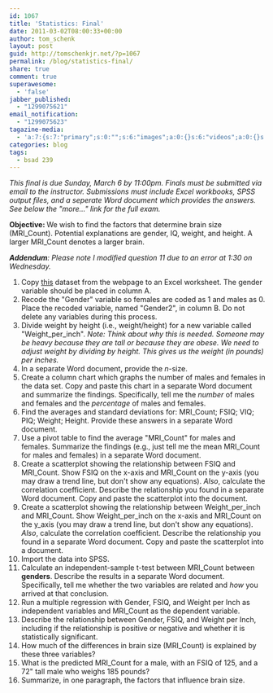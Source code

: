 ```yaml
---
id: 1067
title: 'Statistics: Final'
date: 2011-03-02T08:00:33+00:00
author: tom_schenk
layout: post
guid: http://tomschenkjr.net/?p=1067
permalink: /blog/statistics-final/
share: true
comment: true
superawesome:
  - 'false'
jabber_published:
  - "1299075621"
email_notification:
  - "1299075623"
tagazine-media:
  - 'a:7:{s:7:"primary";s:0:"";s:6:"images";a:0:{}s:6:"videos";a:0:{}s:11:"image_count";s:1:"0";s:6:"author";s:6:"176156";s:7:"blog_id";s:7:"8375094";s:9:"mod_stamp";s:19:"2011-03-02 19:39:06";}'
categories: blog 
tags:
  - bsad 239
---
```

<em>This final is due Sunday, March 6 by 11:00pm. Finals must be submitted via email to the instructor. Submissions must include Excel workbooks, SPSS output files, and a seperate Word document which provides the answers. See below the "more..." link for the full exam.</em>

<em><!--more--></em>

<strong>Objective: </strong>We wish to find the factors that determine brain size (MRI_Count). Potential explanations are gender, IQ, weight, and height. A larger MRI_Count denotes a larger brain.

<em><strong>Addendum</strong>: Please note I modified question 11 due to an error at 1:30 on Wednesday.</em>
<ol>
	<li>Copy <a href="http://lib.stat.cmu.edu/DASL/Datafiles/Brainsize.html">this</a> dataset from the webpage to an Excel worksheet. The gender variable should be placed in column A.</li>
	<li>Recode the "Gender" variable so females are coded as 1 and males as 0. Place the recoded variable, named "Gender2", in column B. Do not delete any variables during this process.</li>
	<li>Divide weight by height (i.e., weight/height) for a new variable called "Weight_per_inch". <em>Note: Think about why this is needed. Someone may be heavy because they are tall or because they are obese. We need to adjust weight by dividing by height. This gives us the weight (in pounds) per inches.</em></li>
	<li>In a separate Word document, provide the <em>n</em>-size.</li>
	<li>Create a column chart which graphs the number of males and females in the data set. Copy and paste this chart in a separate Word document and summarize the findings. Specifically, tell me the <em>number</em> of males and females and the <em>percentage</em> of males and females.</li>
	<li>Find the averages and standard deviations for: MRI_Count; FSIQ; VIQ; PIQ; Weight; Height. Provide these answers in a separate Word document.</li>
	<li>Use a pivot table to find the average "MRI_Count" for males and females. Summarize the findings (e.g., just tell me the mean MRI_Count for males and females) in a separate Word document.</li>
	<li>Create a scatterplot showing the relationship between FSIQ and MRI_Count. Show FSIQ on the x-axis and MRI_Count on the y-axis (you may draw a trend line, but don't show any equations). <em>Also</em>, calculate the correlation coefficient. Describe the relationship you found in a separate Word document. Copy and paste the scatterplot into the document.</li>
	<li>Create a scatterplot showing the relationship between Weight_per_inch and MRI_Count. Show Weight_per_inch on the x-axis and MRI_Count on the y_axis (you may draw a trend line, but don't show any equations). <em>Also</em>, calculate the correlation coefficient. Describe the relationship you found in a separate Word document. Copy and paste the scatterplot into a document.</li>
	<li>Import the data into SPSS.</li>
	<li>Calculate an independent-sample t-test between MRI_Count between <strong>genders</strong>. Describe the results in a separate Word document. Specifically, tell me whether the two variables are related and <em>how</em> you arrived at that conclusion.</li>
	<li>Run a multiple regression with Gender, FSIQ, and Weight per Inch as independent variables and MRI_Count as the dependent variable.</li>
	<li>Describe the relationship between Gender, FSIQ, and Weight per Inch, including if the relationship is positive or negative and whether it is statistically significant.</li>
	<li>How much of the differences in brain size (MRI_Count) is explained by these three variables?</li>
	<li>What is the predicted MRI_Count for a male, with an FSIQ of 125, and a 72" tall male who weighs 185 pounds?</li>
	<li>Summarize, in one paragraph, the factors that influence brain size.</li>
</ol>